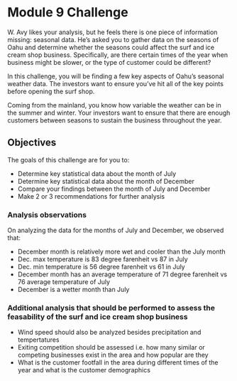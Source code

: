 # Module 9 Challenge

W. Avy likes your analysis, but he feels there is one piece of information missing: seasonal data. He’s asked you to gather data on the seasons of Oahu and determine whether the seasons could affect the surf and ice cream shop business. Specifically, are there certain times of the year when business might be slower, or the type of customer could be different?

In this challenge, you will be finding a few key aspects of Oahu’s seasonal weather data. The investors want to ensure you’ve hit all of the key points before opening the surf shop.

Coming from the mainland, you know how variable the weather can be in the summer and winter. Your investors want to ensure that there are enough customers between seasons to sustain the business throughout the year.

## Objectives
The goals of this challenge are for you to:
- Determine key statistical data about the month of July
- Determine key statistical data about the month of December
- Compare your findings between the month of July and December
- Make 2 or 3 recommendations for further analysis


### Analysis observations
On analyzing the data for the months of July and December, we observed that:
- December month is relatively more wet and cooler than the July month
- Dec. max temperature is 83 degree farenheit vs 87 in July
- Dec. min temperature is 56 degree farenheit vs 61 in July
- December month has an average temperature of 71 degree farenheit vs 76 average temperature of July
- December is a wetter month than July


### Additional analysis that should be performed to assess the feasability of the surf and ice cream shop business
- Wind speed should also be analyzed besides precipitation and tempertatures
- Exiting competition should be assessed i.e. how many similar or competing businesses exist in the area and how popular are they
- What is the customer footfall in the area during different times of the year and what is the customer demographics
